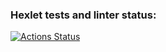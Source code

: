 ### Hexlet tests and linter status:
[![Actions Status](https://github.com/vishnevoe/qa-engineer-project-85/actions/workflows/hexlet-check.yml/badge.svg)](https://github.com/vishnevoe/qa-engineer-project-85/actions)